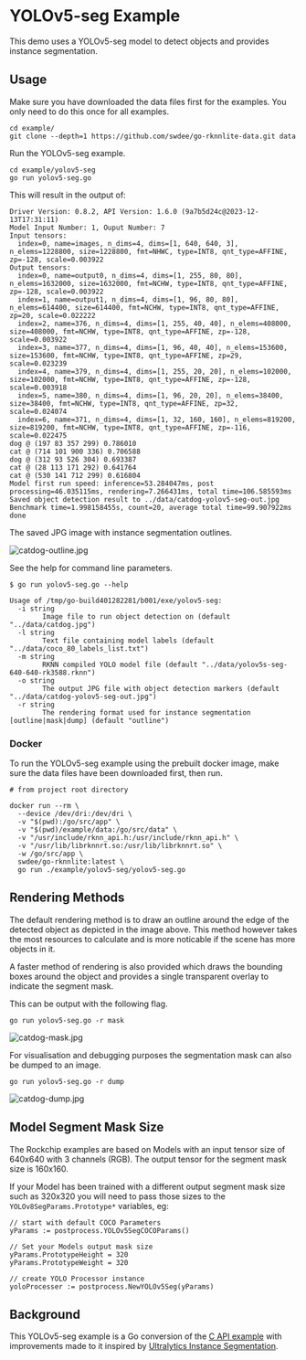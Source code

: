 # YOLOv5-seg Example

This demo uses a YOLOv5-seg model to detect objects and provides 
instance segmentation. 


## Usage

Make sure you have downloaded the data files first for the examples.
You only need to do this once for all examples.

```
cd example/
git clone --depth=1 https://github.com/swdee/go-rknnlite-data.git data
```

Run the YOLOv5-seg example.
```
cd example/yolov5-seg
go run yolov5-seg.go
```

This will result in the output of:
```
Driver Version: 0.8.2, API Version: 1.6.0 (9a7b5d24c@2023-12-13T17:31:11)
Model Input Number: 1, Ouput Number: 7
Input tensors:
  index=0, name=images, n_dims=4, dims=[1, 640, 640, 3], n_elems=1228800, size=1228800, fmt=NHWC, type=INT8, qnt_type=AFFINE, zp=-128, scale=0.003922
Output tensors:
  index=0, name=output0, n_dims=4, dims=[1, 255, 80, 80], n_elems=1632000, size=1632000, fmt=NCHW, type=INT8, qnt_type=AFFINE, zp=-128, scale=0.003922
  index=1, name=output1, n_dims=4, dims=[1, 96, 80, 80], n_elems=614400, size=614400, fmt=NCHW, type=INT8, qnt_type=AFFINE, zp=20, scale=0.022222
  index=2, name=376, n_dims=4, dims=[1, 255, 40, 40], n_elems=408000, size=408000, fmt=NCHW, type=INT8, qnt_type=AFFINE, zp=-128, scale=0.003922
  index=3, name=377, n_dims=4, dims=[1, 96, 40, 40], n_elems=153600, size=153600, fmt=NCHW, type=INT8, qnt_type=AFFINE, zp=29, scale=0.023239
  index=4, name=379, n_dims=4, dims=[1, 255, 20, 20], n_elems=102000, size=102000, fmt=NCHW, type=INT8, qnt_type=AFFINE, zp=-128, scale=0.003918
  index=5, name=380, n_dims=4, dims=[1, 96, 20, 20], n_elems=38400, size=38400, fmt=NCHW, type=INT8, qnt_type=AFFINE, zp=32, scale=0.024074
  index=6, name=371, n_dims=4, dims=[1, 32, 160, 160], n_elems=819200, size=819200, fmt=NCHW, type=INT8, qnt_type=AFFINE, zp=-116, scale=0.022475
dog @ (197 83 357 299) 0.786010
cat @ (714 101 900 336) 0.706588
dog @ (312 93 526 304) 0.693387
cat @ (28 113 171 292) 0.641764
cat @ (530 141 712 299) 0.616804
Model first run speed: inference=53.284047ms, post processing=46.035115ms, rendering=7.266431ms, total time=106.585593ms
Saved object detection result to ../data/catdog-yolov5-seg-out.jpg
Benchmark time=1.998158455s, count=20, average total time=99.907922ms
done
```

The saved JPG image with instance segmentation outlines.

![catdog-outline.jpg](catdog-outline.jpg)


See the help for command line parameters.
```
$ go run yolov5-seg.go --help

Usage of /tmp/go-build401282281/b001/exe/yolov5-seg:
  -i string
        Image file to run object detection on (default "../data/catdog.jpg")
  -l string
        Text file containing model labels (default "../data/coco_80_labels_list.txt")
  -m string
        RKNN compiled YOLO model file (default "../data/yolov5s-seg-640-640-rk3588.rknn")
  -o string
        The output JPG file with object detection markers (default "../data/catdog-yolov5-seg-out.jpg")
  -r string
        The rendering format used for instance segmentation [outline|mask|dump] (default "outline")
```

### Docker

To run the YOLOv5-seg example using the prebuilt docker image, make sure the data files have been downloaded first,
then run.
```
# from project root directory

docker run --rm \
  --device /dev/dri:/dev/dri \
  -v "$(pwd):/go/src/app" \
  -v "$(pwd)/example/data:/go/src/data" \
  -v "/usr/include/rknn_api.h:/usr/include/rknn_api.h" \
  -v "/usr/lib/librknnrt.so:/usr/lib/librknnrt.so" \
  -w /go/src/app \
  swdee/go-rknnlite:latest \
  go run ./example/yolov5-seg/yolov5-seg.go
```




## Rendering Methods

The default rendering method is to draw an outline around the edge of the detected
object as depicted in the image above.   This method however takes the most
resources to calculate and is more noticable if the scene has more objects in it.

A faster method of rendering is also provided which draws the bounding boxes around
the object and provides a single transparent overlay to indicate the segment mask.

This can be output with the following flag.
```
go run yolov5-seg.go -r mask
```

![catdog-mask.jpg](catdog-mask.jpg)

For visualisation and debugging purposes the segmentation mask can also be dumped
to an image.
```
go run yolov5-seg.go -r dump
```

![catdog-dump.jpg](catdog-dump.jpg)


## Model Segment Mask Size

The Rockchip examples are based on Models with an input tensor size of 640x640 with
3 channels (RGB).  The output tensor for the segment mask size is 160x160.

If your Model has been trained with a different output segment mask size such as 320x320
you will need to pass those sizes to the `YOLOv8SegParams.Prototype*` variables, eg:

```
// start with default COCO Parameters
yParams := postprocess.YOLOv5SegCOCOParams()

// Set your Models output mask size
yParams.PrototypeHeight = 320
yParams.PrototypeWeight = 320

// create YOLO Processor instance	
yoloProcesser := postprocess.NewYOLOv5Seg(yParams)
```



## Background

This YOLOv5-seg example is a Go conversion of the [C API example](https://github.com/airockchip/rknn_model_zoo/blob/main/examples/yolov5_seg/cpp/main.cc)
with improvements made to it inspired by [Ultralytics Instance Segmentation](https://docs.ultralytics.com/guides/instance-segmentation-and-tracking/#what-is-instance-segmentation).

